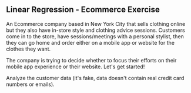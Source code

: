 ## Linear Regression - Ecommerce Exercise

An Ecommerce company based in New York City that sells clothing online but they also have in-store style and clothing advice sessions. Customers come in to the store, have sessions/meetings with a personal stylist, then they can go home and order either on a mobile app or website for the clothes they want.

The company is trying to decide whether to focus their efforts on their mobile app experience or their website. Let's get started!

Analyze the customer data (it's fake, data doesn't contain real credit card numbers or emails).